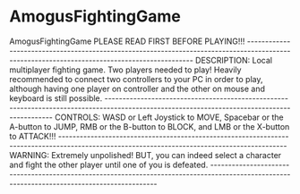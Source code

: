 # AmogusFightingGame
AmogusFightingGame PLEASE READ FIRST BEFORE PLAYING!!!  --------------------------------------------------------------------------------------------------------------------------------------------- DESCRIPTION: Local multiplayer fighting game. Two players needed to play! Heavily recommended to connect two controllers to your PC in order to play, although having one player on controller and the other on mouse and keyboard is still possible.  --------------------------------------------------------------------------------------------------------------------------------------------- CONTROLS: WASD or Left Joystick to MOVE, Spacebar or the A-button to JUMP, RMB or the B-button to BLOCK, and LMB or the X-button to ATTACK!!! --------------------------------------------------------------------------------------------------------------------------------------------- WARNING: Extremely unpolished! BUT, you can indeed select a character and fight the other player until one of you is defeated. ---------------------------------------------------------------------------------------------------------------------------------------------
